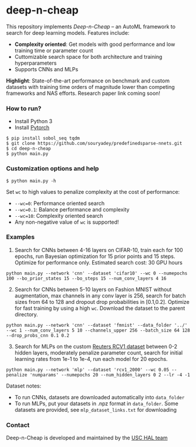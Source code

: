 # deep-n-cheap
This repository implements _Deep-n-Cheap_ – an AutoML framework to search for deep learning models. Features include:
- **Complexity oriented**: Get models with good performance and low training time or parameter count
- Cuttomizable search space for both architecture and training hyperparameters
- Supports CNNs and MLPs

**Highlight**: State-of-the-art performance on benchmark and custom datasets with training time orders of magnitude lower than competing frameworks and NAS efforts. Research paper link coming soon!

### How to run?
- Install Python 3
- Install [Pytorch](https://pytorch.org/)
```
$ pip install sobol_seq tqdm
$ git clone https://github.com/souryadey/predefinedsparse-nnets.git
$ cd deep-n-cheap
$ python main.py
```

### Customization options and help
`$ python main.py -h`

Set `wc` to high values to penalize complexity at the cost of performance:
- `--wc=0`: Performance oriented search
- `--wc=0.1`: Balance performance and complexity
- `--wc=10`: Complexity oriented search
- Any non-negative value of `wc` is supported!

### Examples

1. Search for CNNs between 4-16 layers on CIFAR-10, train each for 100 epochs, run Bayesian optimization for 15 prior points and 15 steps. Optimize for performance only. Estimated search cost: 30 GPU hours
```
python main.py --network 'cnn' --dataset 'cifar10' --wc 0 --numepochs 100 --bo_prior_states 15 --bo_steps 15 --num_conv_layers 4 16
```

2. Search for CNNs between 5-10 layers on Fashion MNIST without augmentation, max channels in any conv layer is 256, search for batch sizes from 64 to 128 and dropout drop probabilities in [0.1,0.2]. Optimize for fast training by using a high `wc`. Download the dataset to the parent directory.
```
python main.py --network 'cnn' --dataset 'fmnist' --data_folder '../' --wc 1 --num_conv_layers 5 10 --channels_upper 256 --batch_size 64 128 --drop_probs_cnn 0.1 0.2
```

3. Search for MLPs on the custom [Reuters RCV1 dataset](https://ieeexplore.ieee.org/document/8689061) between 0-2 hidden layers, moderately penalize parameter count, search for initial learning rates from 1e-1 to 1e-4, run each model for 20 epochs.
```
python main.py --network 'mlp' --dataset 'rcv1_2000' --wc 0.05 --penalize 'numparams' --numepochs 20 --num_hidden_layers 0 2 --lr -4 -1
```

Dataset notes:
- To run CNNs, datasets are downloaded automatically into `data_folder`
- To run MLPs, put your datasets in .npz format in `data_folder`. Some datasets are provided, see `mlp_dataset_links.txt` for downloading

### Contact
Deep-n-Cheap is developed and maintained by the [USC HAL team](https://hal.usc.edu/)

